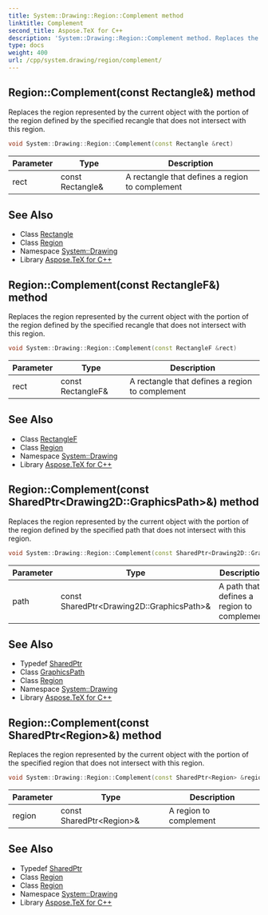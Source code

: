 ```yaml
---
title: System::Drawing::Region::Complement method
linktitle: Complement
second_title: Aspose.TeX for C++
description: 'System::Drawing::Region::Complement method. Replaces the region represented by the current object with the portion of the region defined by the specified recangle that does not intersect with this region in C++.'
type: docs
weight: 400
url: /cpp/system.drawing/region/complement/
---
```

## Region::Complement(const Rectangle\&) method


Replaces the region represented by the current object with the portion of the region defined by the specified recangle that does not intersect with this region.

```cpp
void System::Drawing::Region::Complement(const Rectangle &rect)
```


| Parameter | Type | Description |
| --- | --- | --- |
| rect | const Rectangle\& | A rectangle that defines a region to complement |

## See Also

* Class [Rectangle](../../rectangle/)
* Class [Region](../)
* Namespace [System::Drawing](../../)
* Library [Aspose.TeX for C++](../../../)
## Region::Complement(const RectangleF\&) method


Replaces the region represented by the current object with the portion of the region defined by the specified recangle that does not intersect with this region.

```cpp
void System::Drawing::Region::Complement(const RectangleF &rect)
```


| Parameter | Type | Description |
| --- | --- | --- |
| rect | const RectangleF\& | A rectangle that defines a region to complement |

## See Also

* Class [RectangleF](../../rectanglef/)
* Class [Region](../)
* Namespace [System::Drawing](../../)
* Library [Aspose.TeX for C++](../../../)
## Region::Complement(const SharedPtr\<Drawing2D::GraphicsPath\>\&) method


Replaces the region represented by the current object with the portion of the region defined by the specified path that does not intersect with this region.

```cpp
void System::Drawing::Region::Complement(const SharedPtr<Drawing2D::GraphicsPath> &path)
```


| Parameter | Type | Description |
| --- | --- | --- |
| path | const SharedPtr\<Drawing2D::GraphicsPath\>\& | A path that defines a region to complement |

## See Also

* Typedef [SharedPtr](../../../system/sharedptr/)
* Class [GraphicsPath](../../../system.drawing.drawing2d/graphicspath/)
* Class [Region](../)
* Namespace [System::Drawing](../../)
* Library [Aspose.TeX for C++](../../../)
## Region::Complement(const SharedPtr\<Region\>\&) method


Replaces the region represented by the current object with the portion of the specified region that does not intersect with this region.

```cpp
void System::Drawing::Region::Complement(const SharedPtr<Region> &region)
```


| Parameter | Type | Description |
| --- | --- | --- |
| region | const SharedPtr\<Region\>\& | A region to complement |

## See Also

* Typedef [SharedPtr](../../../system/sharedptr/)
* Class [Region](../)
* Class [Region](../)
* Namespace [System::Drawing](../../)
* Library [Aspose.TeX for C++](../../../)
